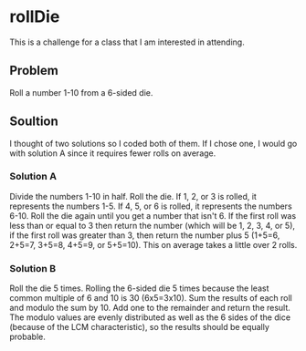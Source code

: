 # rollDie
This is a challenge for a class that I am interested in attending.

## Problem
Roll a number 1-10 from a 6-sided die.

## Soultion
I thought of two solutions so I coded both of them. If I chose one, I would go with solution A since it requires fewer rolls on average.

### Solution A
Divide the numbers 1-10 in half. Roll the die. If 1, 2, or 3 is rolled, it represents the numbers 1-5. If 4, 5, or 6 is rolled, it represents the numbers 6-10. Roll the die again until you get a number that isn't 6. If the first roll was less than or equal to 3 then return the number (which will be 1, 2, 3, 4, or 5), if the first roll was greater than 3, then return the number plus 5 (1+5=6, 2+5=7, 3+5=8, 4+5=9, or 5+5=10). This on average takes a little over 2 rolls.

### Solution B
Roll the die 5 times. Rolling the 6-sided die 5 times because the least common multiple of 6 and 10 is 30 (6x5=3x10). Sum the results of each roll and modulo the sum by 10. Add one to the remainder and return the result. The modulo values are evenly distributed as well as the 6 sides of the dice (because of the LCM characteristic), so the results should be equally probable.
